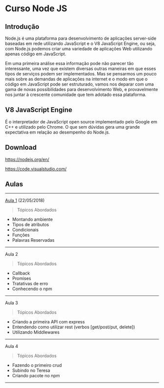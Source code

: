 # Curso Node JS

## Introdução

Node.js é uma plataforma para desenvolvimento de aplicações server-side baseadas em rede utilizando JavaScript e o V8 JavaScript Engine, ou seja, com Node.js podemos criar uma variedade de aplicações Web utilizando apenas código em JavaScript.

Em uma primeira análise essa informação pode não parecer tão interessante, uma vez que existem diversas outras maneiras em que esses tipos de serviços podem ser implementados. Mas se pensarmos um pouco mais sobre as demandas de aplicações na internet e o modo em que o código em JavaScript pode ser estruturado, vamos nos deparar com uma gama de novas possibilidades para desenvolvimento Web, e provavelmente nos juntar à crescente comunidade que tem adotado essa plataforma.


## V8 JavaScript Engine

É o interpretador de JavaScript open source implementado pelo Google em C++ e utilizado pelo Chrome. O que sem dúvidas gera uma grande expectativa em relação ao desempenho do Node.js.

## Download

<https://nodejs.org/en/>  

<https://code.visualstudio.com/>

## Aulas
---
[Aula 1](aula1/aula1.md) (22/05/2018)

> Tópicos Abordados
* Montando ambiente
* Tipos de atributos
* Condicionais
* Funções
* Palavras Reservadas 

---

Aula 2
> Tópicos Abordados
* Callback
* Promises
* Tratativas de erro
* Conhecendo o npm

---

Aula 3
> Tópicos Abordados
* Criando a primeira API com express
* Entendendo como utilizar rest (verbos [get/post/put, delete])
* Utilizando Middlewares

---

Aula 4
> Tópicos Abordados
* Fazendo o primeiro crud
* Subindo no Teresa
* Criando pacote no npm

---